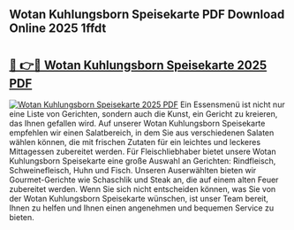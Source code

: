 ## Wotan Kuhlungsborn Speisekarte PDF Download Online 2025 1ffdt

# <h2><a href="http://gcafsv.nevu.top/?p=Wotan+Kuhlungsborn+Speisekarte">🔗 👉🔴 Wotan Kuhlungsborn Speisekarte 2025 PDF</a></h2>

[![Wotan Kuhlungsborn Speisekarte 2025 PDF](https://i.imgur.com/dBaPXMq.png)](http://gcafsv.nevu.top/?p=Wotan+Kuhlungsborn+Speisekarte)
Ein Essensmenü ist nicht nur eine Liste von Gerichten, sondern auch die Kunst, ein Gericht zu kreieren, das Ihnen gefallen wird. Auf unserer Wotan Kuhlungsborn Speisekarte empfehlen wir einen Salatbereich, in dem Sie aus verschiedenen Salaten wählen können, die mit frischen Zutaten für ein leichtes und leckeres Mittagessen zubereitet werden. Für Fleischliebhaber bietet unsere Wotan Kuhlungsborn Speisekarte eine große Auswahl an Gerichten: Rindfleisch, Schweinefleisch, Huhn und Fisch. Unseren Auserwählten bieten wir Gourmet-Gerichte wie Schaschlik und Steak an, die auf einem alten Feuer zubereitet werden. Wenn Sie sich nicht entscheiden können, was Sie von der Wotan Kuhlungsborn Speisekarte wünschen, ist unser Team bereit, Ihnen zu helfen und Ihnen einen angenehmen und bequemen Service zu bieten.
